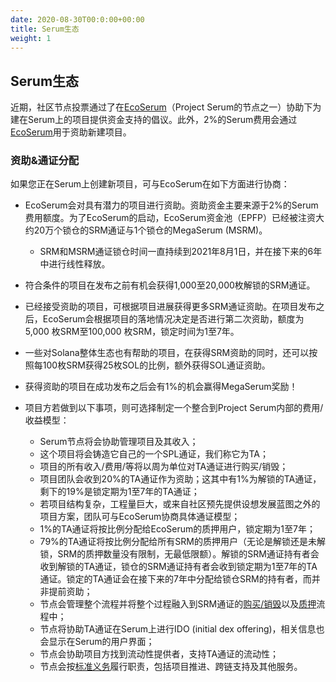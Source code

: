 ```yaml
---
date: 2020-08-30T00:0:00+00:00
title: Serum生态
weight: 1
---
```


## Serum生态

近期，社区节点投票通过了在[EcoSerum](https://www.ecoserum.dev)（Project Serum的节点之一）协助下为建在Serum上的项目提供资金支持的倡议。此外，2%的Serum费用会通过[EcoSerum](https://www.ecoserum.dev)用于资助新建项目。

### 资助&通证分配

如果您正在Serum上创建新项目，可与EcoSerum在如下方面进行协商：

- EcoSerum会对具有潜力的项目进行资助。资助资金主要来源于2%的Serum费用额度。为了EcoSerum的启动，EcoSerum资金池（EPFP）已经被注资大约20万个锁仓的SRM通证与1个锁仓的MegaSerum (MSRM)。

  - SRM和MSRM通证锁仓时间一直持续到2021年8月1日，并在接下来的6年中进行线性释放。

- 符合条件的项目在发布之前有机会获得1,000至20,000枚解锁的SRM通证。

- 已经接受资助的项目，可根据项目进展获得更多SRM通证资助。在项目发布之后，EcoSerum会根据项目的落地情况决定是否进行第二次资助，额度为5,000 枚SRM至100,000 枚SRM，锁定时间为1至7年。

- 一些对Solana整体生态也有帮助的项目，在获得SRM资助的同时，还可以按照每100枚SRM获得25枚SOL的比例，额外获得SOL通证资助。

- 获得资助的项目在成功发布之后会有1%的机会赢得MegaSerum奖励！

- 项目方若做到以下事项，则可选择制定一个整合到Project Serum内部的费用/收益模型：

  - Serum节点将会协助管理项目及其收入；
  - 这个项目将会铸造它自己的一个SPL通证，我们称它为TA；
  - 项目的所有收入/费用/等将以周为单位对TA通证进行购买/销毁；
  - 项目团队会收到20%的TA通证作为资助；这其中有1%为解锁的TA通证，剩下的19%是锁定期为1至7年的TA通证；
  - 若项目结构复杂，工程量巨大，或来自社区预先提供设想发展蓝图之外的项目方案，团队可与EcoSerum协商具体通证模型；
  - 1%的TA通证将按比例分配给EcoSerum的质押用户，锁定期为1至7年；
  - 79%的TA通证将按比例分配给所有SRM的质押用户（无论是解锁还是未解锁，SRM的质押数量没有限制，无最低限额）。解锁的SRM通证持有者会收到解锁的TA通证，锁仓的SRM通证持有者会收到锁定期为1至7年的TA通证。锁定的TA通证会在接下来的7年中分配给锁仓SRM的持有者，而并非提前资助；
  - 节点会管理整个流程并将整个过程融入到SRM通证的[购买/销毁](https://projectserum.com/srm-faq)以及[质押](https://projectserum.com/staking-voting)流程中；
  - 节点将协助TA通证在Serum上进行IDO (initial dex offering)，相关信息也会显示在Serum的用户界面；
  - 节点会协助项目方找到流动性提供者，支持TA通证的流动性；
  - 节点会按[标准义务](https://projectserum.com/staking-voting)履行职责，包括项目推进、跨链支持及其他服务。
  
